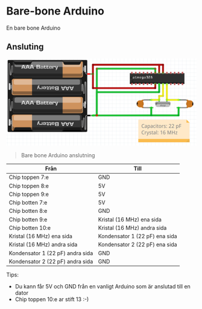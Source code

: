 # Bare-bone Arduino

En bare bone Arduino

## Ansluting

![](bare_bone_anslutning.png)

> Bare bone Arduino anslutning

Från                             | Till
---------------------------------|--------------------------------
Chip toppen 7:e                  | GND
Chip toppen 8:e                  | 5V
Chip toppen 9:e                  | 5V
Chip botten 7:e                  | 5V
Chip botten 8:e                  | GND
Chip botten 9:e                  | Kristal (16 MHz) ena sida
Chip botten 10:e                 | Kristal (16 MHz) andra sida
Kristal (16 MHz) ena sida        | Kondensator 1 (22 pF) ena sida
Kristal (16 MHz) andra sida      | Kondensator 2 (22 pF) ena sida
Kondensator 1 (22 pF) andra sida | GND
Kondensator 2 (22 pF) andra sida | GND

Tips:

* Du kann får 5V och GND från en vanligt Arduino som är anslutad till en dator
* Chip toppen 10:e ar stift 13 :-)


